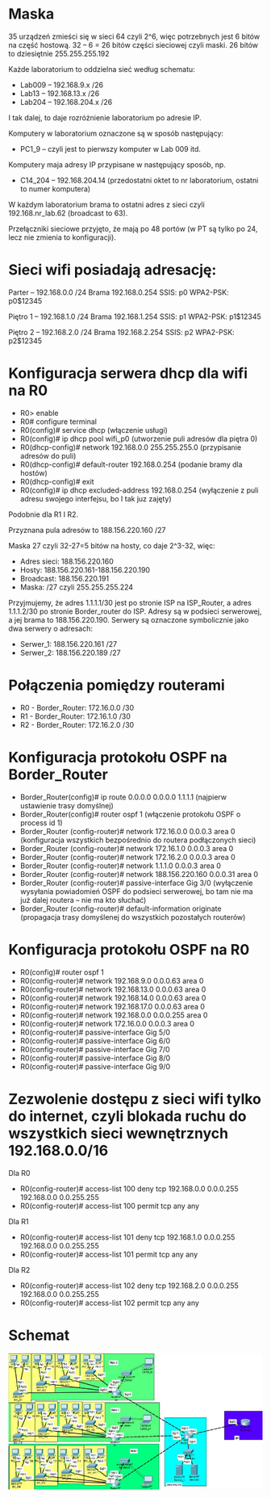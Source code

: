 # Maska

35 urządzeń zmieści się w sieci 64 czyli 2^6, więc potrzebnych jest 6 bitów na część hostową. 32 – 6 = 26 bitów części sieciowej czyli maski.
26 bitów to dziesiętnie 255.255.255.192

Każde laboratorium to oddzielna sieć według schematu:

* Lab009 – 192.168.9.x /26
* Lab13 – 192.168.13.x /26
* Lab204 – 192.168.204.x /26

I tak dalej, to daje rozróżnienie laboratorium po adresie IP.

Komputery w laboratorium oznaczone są w sposób następujący:

* PC1_9 – czyli jest to pierwszy komputer w Lab 009 itd.

Komputery maja adresy IP przypisane w następujący sposób, np.

* C14_204 – 192.168.204.14 (przedostatni oktet to nr laboratorium, ostatni to numer komputera)

W każdym laboratorium brama to ostatni adres z sieci czyli 192.168.nr_lab.62 (broadcast to 63).

Przełączniki sieciowe przyjęto, że mają po 48 portów (w PT są tylko po 24, lecz nie zmienia to konfiguracji). 

# Sieci wifi posiadają adresację:

Parter – 192.168.0.0 /24  Brama 192.168.0.254  SSIS: p0
 WPA2-PSK: p0$12345
 
Piętro 1 – 192.168.1.0 /24 Brama 192.168.1.254 SSIS: p1
WPA2-PSK: p1$12345

Piętro 2 – 192.168.2.0 /24 Brama 192.168.2.254 SSIS: p2
WPA2-PSK: p2$12345

# Konfiguracja serwera dhcp dla wifi na R0

* R0> enable
* R0# configure terminal
* R0(config)# service dhcp (włączenie usługi)
* R0(config)# ip dhcp pool wifi_p0 (utworzenie puli adresów dla piętra 0)
* R0(dhcp-config)# network 192.168.0.0 255.255.255.0 (przypisanie adresów do puli)
* R0(dhcp-config)# default-router 192.168.0.254 (podanie bramy dla hostów)
* R0(dhcp-config)# exit
* R0(config)# ip dhcp excluded-address 192.168.0.254 (wyłączenie z puli adresu swojego interfejsu, bo I tak juz zajęty)

Podobnie dla R1 I R2.

Przyznana pula adresów to 188.156.220.160 /27

Maska 27 czyli 32-27=5 bitów na hosty, co daje 2^3-32, więc:

* Adres sieci: 188.156.220.160
* Hosty: 188.156.220.161-188.156.220.190
* Broadcast: 188.156.220.191
* Maska: /27 czyli 255.255.255.224

Przyjmujemy, że adres 1.1.1.1/30 jest po stronie ISP na ISP_Router, a adres 1.1.1.2/30 po stronie Border_router do ISP. Adresy są w podsieci serwerowej, a jej brama to 188.156.220.190. Serwery są oznaczone symbolicznie jako dwa serwery o adresach:

* Serwer_1: 188.156.220.161 /27
* Serwer_2: 188.156.220.189 /27

# Połączenia pomiędzy routerami

* R0 - Border_Router: 172.16.0.0 /30
* R1 - Border_Router: 172.16.1.0 /30
* R2 - Border_Router: 172.16.2.0 /30

# Konfiguracja protokołu OSPF na Border_Router

* Border_Router(config)# ip route 0.0.0.0 0.0.0.0 1.1.1.1
(najpierw ustawienie trasy domyślnej)
* Border_Router(config)# router ospf 1
(włączenie protokołu OSPF o process id 1)
* Border_Router (config-router)# network 172.16.0.0 0.0.0.3 area 0
(konfiguracja wszystkich bezpośrednio do routera podłączonych sieci)
* Border_Router (config-router)# network 172.16.1.0 0.0.0.3 area 0
* Border_Router (config-router)# network 172.16.2.0 0.0.0.3 area 0
* Border_Router (config-router)# network 1.1.1.0 0.0.0.3 area 0
* Border_Router (config-router)# network 188.156.220.160 0.0.0.31 area 0
* Border_Router (config-router)# passive-interface Gig 3/0
(wyłączenie wysyłania powiadomień OSPF do podsieci serwerowej, bo tam nie ma już dalej routera – nie ma kto słuchać)
* Border_Router (config-router)# default-information originate
(propagacja trasy domyślenej do wszystkich pozostałych routerów)

# Konfiguracja protokołu OSPF na R0

* R0(config)# router ospf 1
* R0(config-router)# network 192.168.9.0 0.0.0.63 area 0
* R0(config-router)# network 192.168.13.0 0.0.0.63 area 0
* R0(config-router)# network 192.168.14.0 0.0.0.63 area 0
* R0(config-router)# network 192.168.17.0 0.0.0.63 area 0
* R0(config-router)# network 192.168.0.0 0.0.0.255 area 0
* R0(config-router)# network 172.16.0.0 0.0.0.3 area 0
* R0(config-router)# passive-interface Gig 5/0
* R0(config-router)# passive-interface Gig 6/0
* R0(config-router)# passive-interface Gig 7/0
* R0(config-router)# passive-interface Gig 8/0
* R0(config-router)# passive-interface Gig 9/0

# Zezwolenie dostępu z sieci wifi tylko do internet, czyli blokada ruchu do wszystkich sieci wewnętrznych 192.168.0.0/16

Dla R0

* R0(config-router)# access-list 100 deny tcp 192.168.0.0 0.0.0.255 192.168.0.0 0.0.255.255
* R0(config-router)# access-list 100 permit tcp any any

Dla R1
* R0(config-router)# access-list 101 deny tcp 192.168.1.0 0.0.0.255 192.168.0.0 0.0.255.255
* R0(config-router)# access-list 101 permit tcp any any

Dla R2
* R0(config-router)# access-list 102 deny tcp 192.168.2.0 0.0.0.255 192.168.0.0 0.0.255.255
* R0(config-router)# access-list 102 permit tcp any any

# Schemat

![alt text](https://github.com/bartek9105/sk-2019/blob/master/schemat%20zad2.JPG?raw=true)
